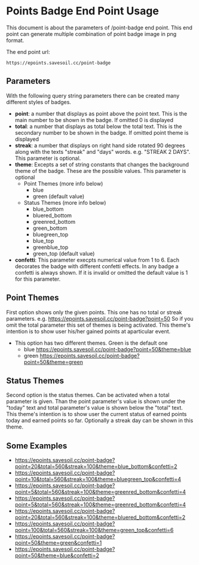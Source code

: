 # Points Badge End Point Usage

This document is about the parameters of /point-badge end point. This end point can generate multiple combination of point badge image in png format.

The end point url:

```
https://epoints.savesoil.cc/point-badge
```
## Parameters

With the following query string parameters there can be created many different styles of badges.

- **point**: a number that displays as point above the point text. This is the main number to be shown in the badge. If omitted 0 is displayed
- **total**: a number that displays as total below the total text. This is the secondary number to be shown in the badge. If omitted point theme is displayed
- **streak**: a number that displays on right hand side rotated 90 degrees along with the texts "streak" and "days" words. e.g. "STREAK 2 DAYS". This parameter is optional.
- **theme**: Excepts a set of string constants that changes the background theme of the badge. These are the possible values. This parameter is optional
    - Point Themes (more info below)
        - blue
        - green (default value)
    - Status Themes (more info below)
        - blue_bottom
        - bluered_bottom
        - greenred_bottom
        - green_bottom
        - bluegreen_top
        - blue_top
        - greenblue_top
        - green_top (default value)
- **confetti**: This parameter execpts numerical value from 1 to 6. Each decorates the badge with different confetti effects. In any badge a confetti is always shown. If it is invalid or omitted the default value is 1 for this parameter.


## Point Themes

First option shows only the given points. This one has no total or streak parameters. e.g. https://epoints.savesoil.cc/point-badge?point=50 So if you omit the total parameter this set of themes is being activated. This theme's intention is to show user his/her gained points at aparticular event.
- This option has two different themes. Green is the default one
    - blue https://epoints.savesoil.cc/point-badge?point=50&theme=blue
    - green https://epoints.savesoil.cc/point-badge?point=50&theme=green

## Status Themes

Second option is the status themes. Can be activated when a total parameter is given. Than the point parameter's value is shown under the "today" text and total parameter's value is shown below the "total" text. This theme's intention is to show user the current status of earned points today and earned points so far. Optionally a streak day can be shown in this theme.

## Some Examples

- https://epoints.savesoil.cc/point-badge?point=20&total=560&streak=100&theme=blue_bottom&confetti=2
- https://epoints.savesoil.cc/point-badge?point=10&total=560&streak=100&theme=bluegreen_top&confetti=4
- https://epoints.savesoil.cc/point-badge?point=5&total=560&streak=100&theme=greenred_bottom&confetti=4
- https://epoints.savesoil.cc/point-badge?point=5&total=560&streak=100&theme=greenred_bottom&confetti=4
- https://epoints.savesoil.cc/point-badge?point=20&total=560&streak=100&theme=bluered_bottom&confetti=2
- https://epoints.savesoil.cc/point-badge?point=100&total=560&streak=100&theme=green_top&confetti=6
- https://epoints.savesoil.cc/point-badge?point=50&theme=green&confetti=1
- https://epoints.savesoil.cc/point-badge?point=50&theme=blue&confetti=2